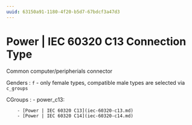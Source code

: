 ```yaml
---
uuid: 63150a91-1180-4f20-b5d7-67bdcf3a47d3
---
```

# Power | IEC 60320 C13 Connection Type

Common computer/peripherials connector

Genders
: `f` - only female types, compatible male types are selected via `c_groups`

CGroups
:   - power_c13:

        - [Power | IEC 60320 C13](iec-60320-c13.md)
        - [Power | IEC 60320 C14](iec-60320-c14.md)
